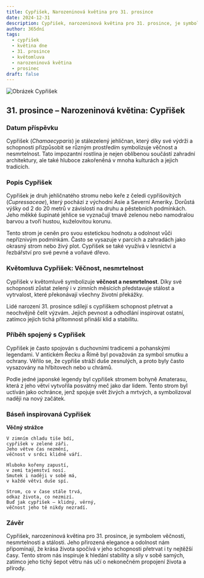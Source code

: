 ```yaml
---
title: Cypřišek, Narozeninová květina pro 31. prosince
date: 2024-12-31
description: Cypřišek, narozeninová květina pro 31. prosince, je symbolem Věčnost, nesmrtelnost. Objevte její jedinečný význam, fascinující příběhy a poezii, která oslavuje její krásu.
author: 365dní
tags:
  - cypřišek
  - květina dne
  - 31. prosince
  - květomluva
  - narozeninová květina
  - prosinec
draft: false
---
```


![Obrázek Cypřišek](https://cdn.pixabay.com/photo/2015/09/17/13/36/hinoki-944147_1280.jpg#center)


## 31. prosince – Narozeninová květina: Cypřišek

### Datum příspěvku

Cypřišek (_Chamaecyparis_) je stálezelený jehličnan, který díky své výdrži a schopnosti přizpůsobit se různým prostředím symbolizuje věčnost a nesmrtelnost. Tato impozantní rostlina je nejen oblíbenou součástí zahradní architektury, ale také hluboce zakořeněná v mnoha kulturách a jejich tradicích.

### Popis Cypřišek

Cypřišek je druh jehličnatého stromu nebo keře z čeledi cypřišovitých (_Cupressaceae_), který pochází z východní Asie a Severní Ameriky. Dorůstá výšky od 2 do 20 metrů v závislosti na druhu a pěstebních podmínkách. Jeho měkké šupinaté jehlice se vyznačují tmavě zelenou nebo namodralou barvou a tvoří hustou, kuželovitou korunu.

Tento strom je ceněn pro svou estetickou hodnotu a odolnost vůči nepříznivým podmínkám. Často se vysazuje v parcích a zahradách jako okrasný strom nebo živý plot. Cypřišek se také využívá v lesnictví a řezbářství pro své pevné a voňavé dřevo.

### Květomluva Cypřišek: Věčnost, nesmrtelnost

Cypřišek v květomluvě symbolizuje **věčnost a nesmrtelnost**. Díky své schopnosti zůstat zelený i v zimních měsících představuje stálost a vytrvalost, které překonávají všechny životní překážky.

Lidé narození 31. prosince sdílejí s cypřiškem schopnost přetrvat a neochvějně čelit výzvám. Jejich pevnost a odhodlání inspirovat ostatní, zatímco jejich tichá přítomnost přináší klid a stabilitu.

### Příběh spojený s Cypřišek

Cypřišek je často spojován s duchovními tradicemi a pohanskými legendami. V antickém Řecku a Římě byl považován za symbol smutku a ochrany. Věřilo se, že cypřiše stráží duše zesnulých, a proto byly často vysazovány na hřbitovech nebo u chrámů.

Podle jedné japonské legendy byl cypřišek stromem bohyně Amaterasu, která z jeho větví vytvořila posvátný meč jako dar lidem. Tento strom byl uctíván jako ochránce, jenž spojuje svět živých a mrtvých, a symbolizoval naději na nový začátek.

### Báseň inspirovaná Cypřišek

**Věčný strážce**

```
V zimním chladu tiše bdí,  
cypřišek v zelené záři.  
Jeho větve čas nezmění,  
věčnost v srdci klidně váří.  

Hluboko kořeny zapustí,  
v zemi tajemství nosí.  
Smutek i naději v sobě má,  
v každé větvi duše spí.  

Strom, co v čase stále trvá,  
odkaz života, co nezmizí.  
Buď jak cypřišek – klidný, věrný,  
věčnost jeho tě nikdy nezradí.  
```

### Závěr

Cypřišek, narozeninová květina pro 31. prosince, je symbolem věčnosti, nesmrtelnosti a stálosti. Jeho přirozená elegance a odolnost nám připomínají, že krása života spočívá v jeho schopnosti přetrvat i ty nejtěžší časy. Tento strom nás inspiruje k hledání stability a síly v sobě samých, zatímco jeho tichý šepot větru nás učí o nekonečném propojení života a přírody.